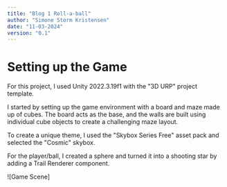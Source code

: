 ```yaml
---
title: "Blog 1 Roll-a-ball"
author: "Simone Storm Kristensen"
date: "11-03-2024"
version: "0.1"
---
```


# Setting up the Game

For this project, I used Unity 2022.3.19f1 with the "3D URP" project template.

I started by setting up the game environment with a board and maze made up of cubes. The board acts as the base, and the walls are built using individual cube objects to create a challenging maze layout.

To create a unique theme, I used the "Skybox Series Free" asset pack and selected the "Cosmic" skybox.

For the player/ball, I created a sphere and turned it into a shooting star by adding a Trail Renderer component. 

![Game Scene]




